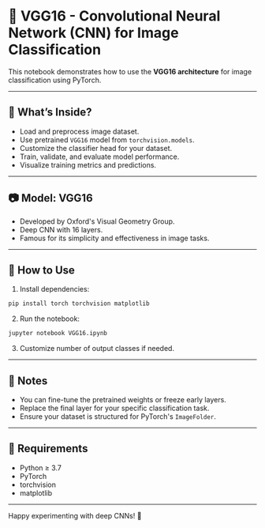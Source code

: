 # 🧠 VGG16 - Convolutional Neural Network (CNN) for Image Classification

This notebook demonstrates how to use the **VGG16 architecture** for image classification using PyTorch.

---

## 📌 What’s Inside?

- Load and preprocess image dataset.
- Use pretrained `VGG16` model from `torchvision.models`.
- Customize the classifier head for your dataset.
- Train, validate, and evaluate model performance.
- Visualize training metrics and predictions.

---

## 📷 Model: VGG16

- Developed by Oxford's Visual Geometry Group.
- Deep CNN with 16 layers.
- Famous for its simplicity and effectiveness in image tasks.

---

## 🚀 How to Use

1. Install dependencies:
```bash
pip install torch torchvision matplotlib
```

2. Run the notebook:
```bash
jupyter notebook VGG16.ipynb
```

3. Customize number of output classes if needed.

---

## 📝 Notes

- You can fine-tune the pretrained weights or freeze early layers.
- Replace the final layer for your specific classification task.
- Ensure your dataset is structured for PyTorch's `ImageFolder`.

---

## 🧰 Requirements

- Python ≥ 3.7  
- PyTorch  
- torchvision  
- matplotlib

---

Happy experimenting with deep CNNs! 🎯
